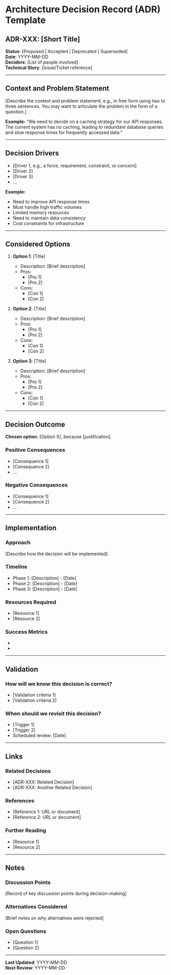 # Architecture Decision Record (ADR) Template

## ADR-XXX: [Short Title]

**Status**: [Proposed | Accepted | Deprecated | Superseded]  
**Date**: YYYY-MM-DD  
**Deciders**: [List of people involved]  
**Technical Story**: [Issue/Ticket reference]

---

## Context and Problem Statement

[Describe the context and problem statement, e.g., in free form using two to three sentences. You may want to articulate the problem in the form of a question.]

**Example:**
"We need to decide on a caching strategy for our API responses. The current system has no caching, leading to redundant database queries and slow response times for frequently accessed data."

---

## Decision Drivers

* [Driver 1, e.g., a force, requirement, constraint, or concern]
* [Driver 2]
* [Driver 3]
* ...

**Example:**
* Need to improve API response times
* Must handle high traffic volumes
* Limited memory resources
* Need to maintain data consistency
* Cost constraints for infrastructure

---

## Considered Options

1. **Option 1**: [Title]
   - Description: [Brief description]
   - Pros:
     * [Pro 1]
     * [Pro 2]
   - Cons:
     * [Con 1]
     * [Con 2]

2. **Option 2**: [Title]
   - Description: [Brief description]
   - Pros:
     * [Pro 1]
     * [Pro 2]
   - Cons:
     * [Con 1]
     * [Con 2]

3. **Option 3**: [Title]
   - Description: [Brief description]
   - Pros:
     * [Pro 1]
     * [Pro 2]
   - Cons:
     * [Con 1]
     * [Con 2]

---

## Decision Outcome

**Chosen option**: [Option X], because [justification].

### Positive Consequences

* [Consequence 1]
* [Consequence 2]
* ...

### Negative Consequences

* [Consequence 1]
* [Consequence 2]
* ...

---

## Implementation

### Approach
[Describe how the decision will be implemented]

### Timeline
- Phase 1: [Description] - [Date]
- Phase 2: [Description] - [Date]
- Phase 3: [Description] - [Date]

### Resources Required
* [Resource 1]
* [Resource 2]

### Success Metrics
* [Metric 1]: [Target]
* [Metric 2]: [Target]

---

## Validation

### How will we know this decision is correct?
* [Validation criteria 1]
* [Validation criteria 2]

### When should we revisit this decision?
* [Trigger 1]
* [Trigger 2]
* Scheduled review: [Date]

---

## Links

### Related Decisions
* [ADR-XXX: Related Decision]
* [ADR-XXX: Another Related Decision]

### References
* [Reference 1: URL or document]
* [Reference 2: URL or document]

### Further Reading
* [Resource 1]
* [Resource 2]

---

## Notes

### Discussion Points
[Record of key discussion points during decision-making]

### Alternatives Considered
[Brief notes on why alternatives were rejected]

### Open Questions
* [Question 1]
* [Question 2]

---

**Last Updated**: YYYY-MM-DD  
**Next Review**: YYYY-MM-DD
